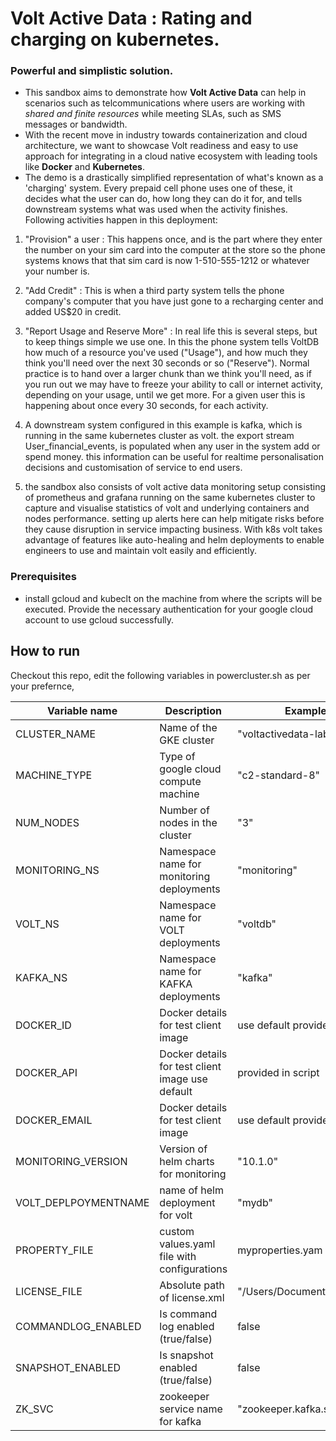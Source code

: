 # Volt Active Data : Rating and charging on kubernetes.

### Powerful and simplistic solution.

- This sandbox aims to demonstrate how **Volt Active Data** can help in scenarios such as telcommunications where users are working with *shared and finite resources* while meeting SLAs, such as SMS messages or bandwidth. 
- With the recent move in industry towards containerization and cloud architecture, we want to showcase Volt readiness and easy to use approach for integrating in a cloud native ecosystem with leading tools like **Docker** and **Kubernetes**.
- The demo is a drastically simplified representation of what's known as a 'charging' system. Every prepaid cell phone uses one of these, it decides what the user can do, how long they can do it for, and tells downstream systems what was used when the activity finishes. Following activities happen in this deployment:

1. "Provision" a user : This happens once, and is the part where they enter the number on your sim card into the computer at the store so the phone systems knows that that sim card is now 1-510-555-1212 or whatever your number is.

2. "Add Credit" : This is when a third party system tells the phone company's computer that you have just gone to a recharging center and added US$20 in credit.

3. "Report Usage and Reserve More" : In real life this is several steps, but to keep things simple we use one. In this the phone system tells VoltDB how much of a resource you've used ("Usage"), and how much they think you'll need over the next 30 seconds or so ("Reserve"). Normal practice is to hand over a larger chunk than we think you'll need, as if you run out we may have to freeze your ability to call or internet activity, depending on your usage, until we get more. For a given user this is happening about once every 30 seconds, for each activity.

4. A downstream system configured in this example is kafka, which is running in the same kubernetes cluster as volt. the export stream User_financial_events, is populated when any user in the system add or spend money. this information can be useful for realtime personalisation decisions and customisation of service to end users.

5. the sandbox also consists of volt active data monitoring setup consisting of prometheus and grafana running on the same kubernetes cluster to capture and visualise statistics of volt and underlying containers and nodes performance. setting up alerts here can help mitigate risks before they cause disruption in service impacting business. With k8s volt takes advantage of features like auto-healing and helm deployments to enable engineers to use and maintain volt easily and efficiently.



### Prerequisites

- install gcloud and kubeclt on the machine from where the scripts will be executed. Provide the necessary authentication for your google cloud account to use gcloud successfully.

## How to run

Checkout this repo, edit the following variables in powercluster.sh as per your prefernce,

| Variable name | Description | Example Value |
| ------------- | ----------- | ------------- |
|CLUSTER_NAME  | Name of the GKE cluster |	"voltactivedata-lab" |
|MACHINE_TYPE	| Type of google cloud compute machine	|"c2-standard-8" |
|NUM_NODES|	Number of nodes in the cluster	| "3" |
|MONITORING_NS|	Namespace name for monitoring deployments	|"monitoring" |
|VOLT_NS |	Namespace name for VOLT deployments |	"voltdb" |
|KAFKA_NS |	Namespace name for KAFKA deployments |	"kafka"   |
|DOCKER_ID |	Docker details for test client image |	use default provided in script |
|DOCKER_API	| Docker details for test client image	use default |provided in script |
|DOCKER_EMAIL |	Docker details for test client image |	use default provided in script |
|MONITORING_VERSION |	Version of helm charts for monitoring	|"10.1.0" |
|VOLT_DEPLPOYMENTNAME |	name of helm deployment for volt	|"mydb" |
|PROPERTY_FILE |	custom values.yaml file with configurations	|myproperties.yam |
|LICENSE_FILE	|Absolute path of license.xml |	"/Users/Documents/license.xml"
|COMMANDLOG_ENABLED	|Is command log enabled (true/false)| false |
|SNAPSHOT_ENABLED |	Is snapshot enabled (true/false) |	false | 
|ZK_SVC	|zookeeper service name for kafka	|"zookeeper.kafka.svc.cluster.local" |



